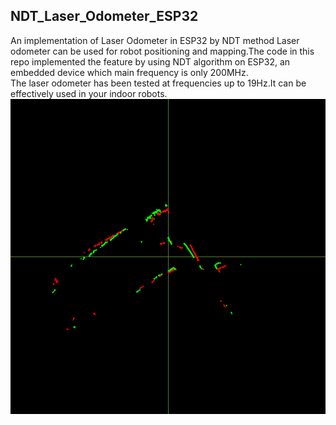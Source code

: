 ## NDT_Laser_Odometer_ESP32
An implementation of Laser Odometer in ESP32 by NDT method
Laser odometer can be used for robot positioning and mapping.The code in this repo implemented the feature by using NDT algorithm on ESP32, an embedded device which main frequency is only 200MHz.</br>
The laser odometer has been tested at frequencies up to 19Hz.It can be effectively used in your indoor robots.</br>
 ![img](https://github.com/softdream/ndt-algorithm/blob/master/test_images/test.gif)
